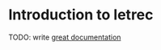 # Introduction to letrec

TODO: write [great documentation](http://jacobian.org/writing/what-to-write/)
